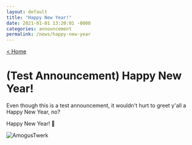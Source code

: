 ```yaml
---
layout: default
title: "Happy New Year!"
date: 2021-01-01 13:20:01 -0000
categories: announcement
permalink: /news/happy-new-year
---
```

[< Home](https://genecromarx.github.io)

# (Test Announcement) Happy New Year!

Even though this is a test announcement, it wouldn't hurt to greet y'all a Happy New Year, no?

Happy New Year! 🎉

![AmogusTwerk](https://c.tenor.com/O_x4UCmt5p0AAAAC/among-us-twerk.gif)
